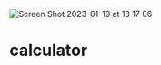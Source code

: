![Screen Shot 2023-01-19 at 13 17 06](https://user-images.githubusercontent.com/100985360/213403136-f136aae4-2e5e-414e-837b-ff8528dfd0d6.png)


# calculator
